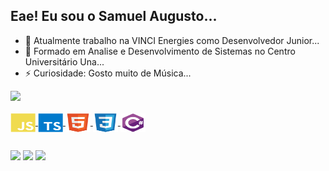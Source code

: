 ## Eae! Eu sou o Samuel Augusto...

- 🔭 Atualmente trabalho na VINCI Energies como Desenvolvedor Junior...
- 📝 Formado em Analise e Desenvolvimento de Sistemas no Centro Universitário Una...
- ⚡ Curiosidade: Gosto muito de Música...

<div>
  <a href="https://github.com/SamuelAugusto13">
  <img height="180em" src="https://github-readme-stats.vercel.app/api?username=SamuelAugusto13&show_icons=false&theme=dark&include_all_commits=true&count_private=true"/>
</div>
<div style="display: inline_block"><br>
  <img align="center" alt="JavaScript" height="30" width="40" src="https://raw.githubusercontent.com/devicons/devicon/master/icons/javascript/javascript-plain.svg">
  <img align="center" alt="TypeScript" height="30" width="40" src="https://raw.githubusercontent.com/devicons/devicon/master/icons/typescript/typescript-plain.svg">
  <img align="center" alt="HTML" height="30" width="40" src="https://raw.githubusercontent.com/devicons/devicon/master/icons/html5/html5-original.svg">
  <img align="center" alt="CSS" height="30" width="40" src="https://raw.githubusercontent.com/devicons/devicon/master/icons/css3/css3-original.svg">
  <img align="center" alt="Csharp" height="30" width="40" src="https://raw.githubusercontent.com/devicons/devicon/master/icons/csharp/csharp-original.svg">
</div>
    
  ##
 
<div>
<a href="https://www.instagram.com/samuel.augusto13/" target="_blank"><img src="https://img.shields.io/badge/-Instagram-%23E4405F?style=for-the-badge&logo=instagram&logoColor=black" target="_blank"></a>
<a href="https://www.linkedin.com/in/samuel-augusto-8159b1211/" target="_blank"><img src="https://img.shields.io/badge/-LinkedIn-%230077B5?style=for-the-badge&logo=linkedin&logoColor=black" target="_blank"></a>
<a href="https://discord.gg/SamuelAugusto#4192" target="_blank"><img src="https://img.shields.io/badge/Discord-7289DA?style=for-the-badge&logo=discord&logoColor=black" target="_blank"></a>  
  
<!--   ![Snake animation](https://github.com/rafaballerini/rafaballerini/blob/output/github-contribution-grid-snake.svg) -->
  
</div>
